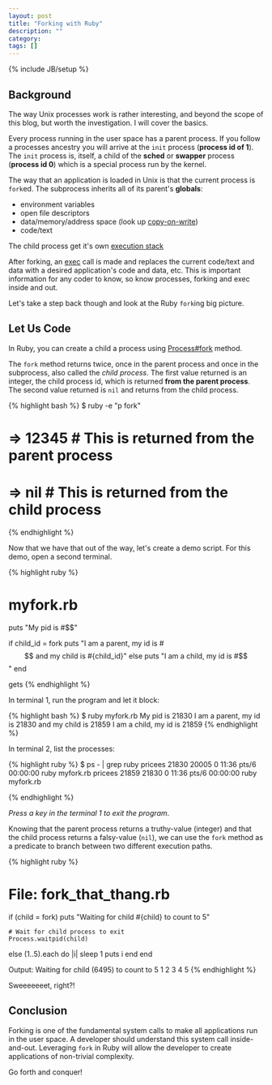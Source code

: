 ```yaml
---
layout: post
title: "Forking with Ruby"
description: ""
category: 
tags: []
---
```

{% include JB/setup %}

## Background ##

The way Unix processes work is rather interesting, and beyond the scope of this blog, but worth the investigation. I will cover the basics.

Every process running in the user space has a parent process. If you follow a processes ancestry you will arrive at the `init` process (__process id of 1__). The `init` process is, itself, a child of the __sched__ or __swapper__ process (__process id 0__) which is a special process run by the kernel.

The way that an application is loaded in Unix is that the current process is `fork`ed. The subprocess inherits all of its parent's __globals__:

- environment variables
- open file descriptors
- data/memory/address space (look up [copy-on-write](https://en.wikipedia.org/wiki/Copy-on-write))
- code/text

The child process get it's own [execution stack](https://en.wikipedia.org/wiki/Call_stack)

After forking, an [exec](http://stackoverflow.com/questions/18351198/what-are-the-uses-of-the-exec-command-in-shell-scripts) call is made and replaces the current code/text and data with a desired application's code and data, etc. This is important information for any coder to know, so know processes, forking and exec inside and out.

Let's take a step back though and look at the Ruby `fork`ing big picture.

## Let Us Code ##
In Ruby, you can create a child a process using [Process#fork](http://ruby-doc.org/core-2.1.2/Process.html) method.

The `fork` method returns twice, once in the parent process and once in the subprocess, also called the _child process_.
The first value returned is an integer, the child process id, which is returned __from the parent process__.
The second value returned is `nil` and returns from the child process.

{% highlight bash %}
$ ruby -e "p fork"
# => 12345  # This is returned from the parent process
# => nil    # This is returned from the child process
{% endhighlight %}

Now that we have that out of the way, let's create a demo script. For this demo, open a second terminal.

{% highlight ruby %}
# myfork.rb
puts "My pid is #$$"

if child_id = fork 
    puts "I am a parent, my id is #$$ and my child is #{child_id}"
else
    puts "I am a child, my id is #$$"
end

gets
{% endhighlight %}

In terminal 1, run the program and let it block:

{% highlight bash %}
$ ruby myfork.rb
My pid is 21830
I am a parent, my id is 21830 and my child is 21859
I am a child, my id is 21859
{% endhighlight %}
 
In terminal 2,  list the processes:

{% highlight ruby %}
$ ps - | grep ruby
pricees  21830 20005  0 11:36 pts/6    00:00:00 ruby myfork.rb
pricees  21859 21830  0 11:36 pts/6    00:00:00 ruby myfork.rb

{% endhighlight %}

_Press a key in the terminal 1 to exit the program_.

Knowing that the parent process returns a truthy-value (integer) and that the child process returns a falsy-value (`nil`), we can use the `fork` method as a predicate to branch between two different execution paths.

{% highlight ruby %}
# File: fork_that_thang.rb

if (child = fork)
    puts "Waiting for child #{child} to count to 5"

    # Wait for child process to exit
    Process.waitpid(child) 
else
    (1..5).each do |i|
        sleep 1
        puts i
    end
end

Output:
Waiting for child (6495) to count to 5
1
2
3
4
5
{% endhighlight %}

Sweeeeeeet, right?!

## Conclusion ##

Forking is one of the fundamental system calls to make all applications run in the user space. A developer should understand this system call inside-and-out. Leveraging `fork` in Ruby will allow the developer to create applications of non-trivial complexity. 

Go forth and conquer!
